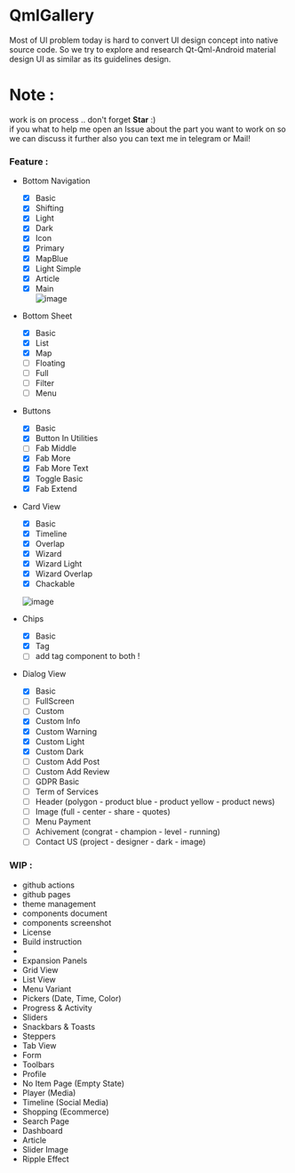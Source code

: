 # QmlGallery

Most of UI problem today is hard to convert UI design concept into native source code. So we try to explore and research Qt-Qml-Android material design UI as similar as its guidelines design.

# Note : 
work is on process .. don't forget **Star** :)    
if you what to help me open an Issue about the part you want to work on so we can discuss it further also you can text me in telegram or Mail!

### Feature : 
* Bottom Navigation    
    - [x] Basic
    - [x] Shifting
    - [x] Light
    - [x] Dark
    - [x] Icon
    - [x] Primary
    - [x] MapBlue
    - [x] Light Simple
    - [x] Article
    - [x] Main      
![image](https://user-images.githubusercontent.com/36326627/154313477-a322ab2b-cccf-4fad-b397-a6989c8519b1.png)

* Bottom Sheet
    - [x] Basic
    - [x] List
    - [x] Map
    - [ ] Floating
    - [ ] Full
    - [ ] Filter
    - [ ] Menu
* Buttons     
    - [x] Basic
    - [x] Button In Utilities
    - [ ] Fab Middle
    - [x] Fab More
    - [x] Fab More Text
    - [x] Toggle Basic
    - [x] Fab Extend    
* Card View
    - [x] Basic
    - [x] Timeline    
    - [x] Overlap
    - [x] Wizard
    - [x] Wizard Light
    - [x] Wizard Overlap
    - [x] Chackable     
        
    ![image](https://user-images.githubusercontent.com/36326627/154541184-f58129c3-c23a-4a53-a05e-05d9fc5c8fde.png)
      
* Chips
    - [x] Basic    
    - [x] Tag
    - [ ] add tag component to both !
* Dialog View
    - [x] Basic
    - [ ] FullScreen
    - [ ] Custom
    - [x] Custom Info
    - [x] Custom Warning
    - [x] Custom Light
    - [x] Custom Dark
    - [ ] Custom Add Post
    - [ ] Custom Add Review
    - [ ] GDPR Basic
    - [ ] Term of Services
    - [ ] Header (polygon - product blue - product yellow - product news)
    - [ ] Image (full - center - share - quotes)
    - [ ] Menu Payment
    - [ ] Achivement (congrat - champion - level - running)
    - [ ] Contact US (project - designer - dark - image)

### WIP :
* github actions
* github pages
* theme management
* components document
* components screenshot
* License
* Build instruction  
* 
* Expansion Panels
* Grid View
* List View
* Menu Variant
* Pickers (Date, Time, Color)
* Progress & Activity
* Sliders
* Snackbars & Toasts
* Steppers
* Tab View
* Form
* Toolbars
* Profile
* No Item Page (Empty State)
* Player (Media)
* Timeline (Social Media)
* Shopping (Ecommerce)
* Search Page
* Dashboard
* Article
* Slider Image
* Ripple Effect

